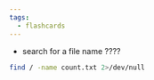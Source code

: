 ```yaml
---
tags:
  - flashcards
---
```


- search for a file name
????
```bash
find / -name count.txt 2>/dev/null

```
<!--SR:!2024-01-03,1,230-->